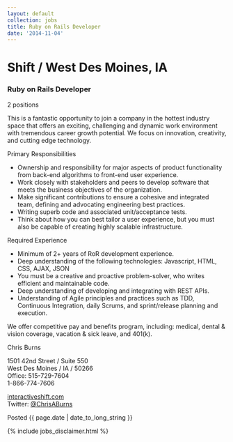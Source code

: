 ```yaml
---
layout: default
collection: jobs
title: Ruby on Rails Developer
date: '2014-11-04'
---
```


# Shift / West Des Moines, IA

### Ruby on Rails Developer

2 positions

This is a fantastic opportunity to join a company in the hottest industry space that offers an exciting, challenging and dynamic work environment with tremendous career growth potential.  We focus on innovation, creativity, and cutting edge technology.

Primary Responsibilities

* Ownership and responsibility for major aspects of product functionality from back-end algorithms to front-end user experience.
* Work closely with stakeholders and peers to develop software that meets the business objectives of the organization.
* Make significant contributions to ensure a cohesive and integrated team, defining and advocating engineering best practices.
* Writing superb code and associated unit/acceptance tests.
* Think about how you can best tailor a user experience, but you must also be capable of creating highly scalable infrastructure.

Required Experience

* Minimum of 2+ years of RoR development experience.
* Deep understanding of the following technologies: Javascript, HTML, CSS, AJAX, JSON
* You must be a creative and proactive problem-solver, who writes efficient and maintainable code.
* Deep understanding of developing and integrating with REST APIs.
* Understanding of Agile principles and practices such as TDD, Continuous Integration, daily Scrums, and sprint/release planning and execution.

We offer competitive pay and benefits program, including: medical, dental & vision coverage, vacation & sick leave, and 401(k).

Chris Burns

1501 42nd Street / Suite 550<br/>
West Des Moines / IA / 50266<br/>
Office: 515-729-7604<br/>
1-866-774-7606

[interactiveshift.com](http://interactiveshift.com)<br/>
Twitter: [@ChrisABurns](https://twitter.com/ChrisABurns)

Posted {{ page.date | date_to_long_string }}

{% include jobs_disclaimer.html %}
